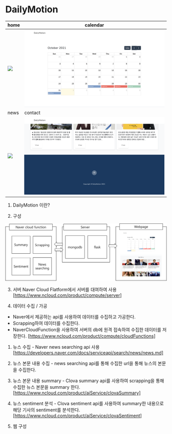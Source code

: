 # DailyMotion
|home|calendar|
|----|----|
|<img src="https://github.com/LIMM036/my_news_webpage/blob/master/images/home.png">|<img src="https://github.com/LIMM036/my_news_webpage/blob/master/images/calendar.png">|
|news|contact|
|<img src="https://github.com/LIMM036/my_news_webpage/blob/master/images/news.png">|<img src="https://github.com/LIMM036/my_news_webpage/blob/master/images/contact.png">|

1. DailyMotion 이란?

2. 구성

![](https://github.com/LIMM036/my_news_webpage/blob/master/images/configuration.png)

3. 서버
Naver Cloud Flatform에서 서버를 대여하여 사용 [https://www.ncloud.com/product/compute/server]


5. 데이터 수집 / 가공
 - Naver에서 제공하는 api를 사용하여 데이터를 수집하고 가공한다.
 - Scrapping하여 데이터를 수집한다.
 - NaverCloudFunction을 사용하여 서버의 db에 원격 접속하여 수집한 데이터를 저장한다. [https://www.ncloud.com/product/compute/cloudFunctions]
  1. 뉴스 수집
    - Naver news searching api 사용 [https://developers.naver.com/docs/serviceapi/search/news/news.md]
  2. 뉴스 본문 내용 수집
    - news searching api를 통해 수집한 url을 통해 뉴스의 본문을 수집한다.
  3. 뉴스 본문 내용 summary
    - Clova summary api를 사용하여 scrapping을 통해 수집한 뉴스 본문을 summary 한다. [https://www.ncloud.com/product/aiService/clovaSummary]
  4. 뉴스 sentiment 분석
    - Clova sentiment api를 사용하여 summary한 내용으로 해당 기사의 sentiment를 분석한다. [https://www.ncloud.com/product/aiService/clovaSentiment]

7. 웹 구성


